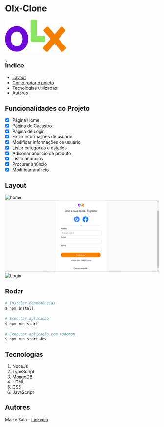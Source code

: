 # Olx-Clone
<img style="width:200px" src="./public/assets/images/olx-104.png">

## Índice
- <a href="#layout">Layout</a>
- <a href="#rodar">Como rodar o pojeto</a>
- <a href="#tecnologias">Tecnologias utilizadas</a>
- <a href="#autores">Autores</a>

## Funcionalidades do Projeto

- [x] Página Home
- [x] Página de Cadastro
- [x] Página de Login
- [x] Exibir informações de usuário
- [x] Modificar informações de usuário
- [x] Listar categorias e estados
- [x] Adiconar anúncio de produto
- [x] Listar anúncios
- [x] Procurar anúncio
- [x] Modificar anúncio

## Layout 
![home](./public/assets/images/Página%20inicial.png)
![cadastro](./public/assets/images/pagina%20de%20cadastro.png)
![Login](./public/assets/images/Página%20de%20login.png)

## Rodar

```bash
# Instalar dependências
$ npm install

# Executar aplicação
$ npm run start

# Executar aplicação com nodemon
$ npm run start-dev

```

## Tecnologias
1. NodeJs
2. TypeScript
3. MongoDB
4. HTML
5. CSS
6. JavaScript 

## Autores
Maike Sala - [Linkedin](https://www.linkedin.com/in/maike-oliveira-37885a1a4/)